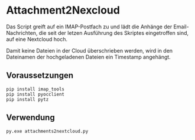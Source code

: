 # Attachment2Nexcloud
Das Script greift auf ein IMAP-Postfach zu und lädt die Anhänge der Email-Nachrichten, die seit der letzen Ausführung des Skriptes eingetroffen sind, auf eine Nextcloud hoch. 

Damit keine Dateien in der Cloud überschrieben werden, wird in den Dateinamen der hochgeladenen Dateien ein Timestamp angehängt. 

## Voraussetzungen
```
pip install imap_tools
pip install pyocclient
pip install pytz
```

## Verwendung
```
py.exe attachments2nextcloud.py
```
